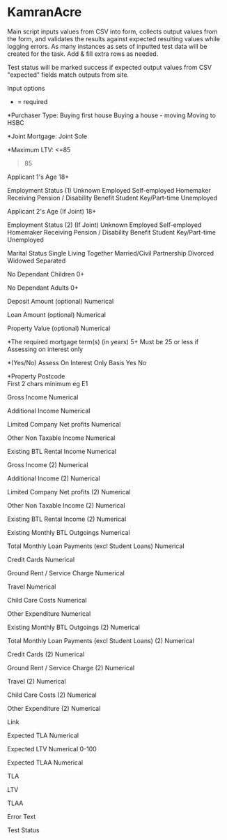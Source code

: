 # KamranAcre


Main script inputs values from CSV into form, collects output values from the form, and validates the results against expected resulting values while logging errors. As many instances as sets of inputted test data will be created for the task. Add & fill extra rows as needed.

Test status will be marked success if expected output values from CSV "expected" fields match outputs from site.

Input options
* = required


*Purchaser Type: 
Buying first house
Buying a house - moving
Moving to HSBC

*Joint Mortgage: 
Joint
Sole

*Maximum LTV:
<=85
>85

Applicant 1's Age
18+

Employment Status (1)
Unknown
Employed
Self-employed
Homemaker
Receiving Pension / Disability Benefit
Student
Key/Part-time
Unemployed

Applicant 2's Age (If Joint)
18+

Employment Status (2) (If Joint)
Unknown
Employed
Self-employed
Homemaker
Receiving Pension / Disability Benefit
Student
Key/Part-time
Unemployed
	
Marital Status
Single
Living Together
Married/Civil Partnership
Divorced
Widowed
Separated

No Dependant Children
0+

No Dependant Adults
0+

Deposit Amount (optional)
Numerical

Loan Amount (optional)
Numerical

Property Value (optional)
Numerical

*The required mortgage term(s) (in years)
5+
Must be 25 or less if Assessing on interest only


*(Yes/No) Assess On Interest Only Basis
Yes
No

*Property Postcode	
First 2 chars minimum eg E1

Gross Income
Numerical

Additional Income
Numerical

Limited Company Net profits
Numerical

Other Non Taxable Income
Numerical

Existing BTL Rental Income
Numerical

Gross Income (2)
Numerical

Additional Income (2)
Numerical

Limited Company Net profits (2)
Numerical

Other Non Taxable Income (2)
Numerical

Existing BTL Rental Income (2)
Numerical

Existing Monthly BTL Outgoings
Numerical

Total Monthly Loan Payments (excl Student Loans)
Numerical

Credit Cards
Numerical

Ground Rent / Service Charge
Numerical

Travel
Numerical

Child Care Costs
Numerical

Other Expenditure
Numerical

Existing Monthly BTL Outgoings (2)
Numerical

Total Monthly Loan Payments (excl Student Loans) (2)
Numerical

Credit Cards (2)
Numerical

Ground Rent / Service Charge (2)
Numerical

Travel (2)
Numerical

Child Care Costs (2)
Numerical

Other Expenditure (2)
Numerical

Link

Expected TLA
Numerical

Expected LTV
Numerical 0-100

Expected TLAA 
Numerical

TLA

LTV

TLAA

Error Text

Test Status